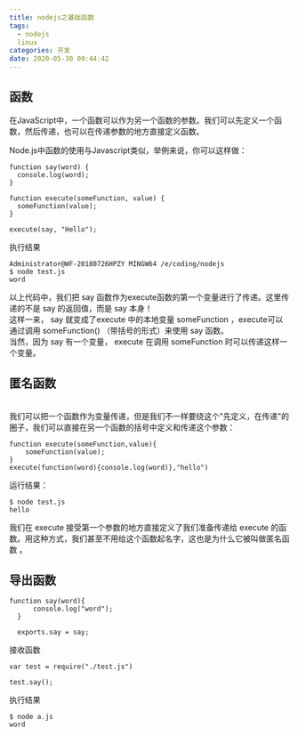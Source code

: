 ```yaml
---
title: nodejs之基础函数
tags:
  - nodejs
  linux
categories: 开发
date: 2020-05-30 09:44:42
---
```


## 函数

在JavaScript中，一个函数可以作为另一个函数的参数。我们可以先定义一个函数，然后传递，也可以在传递参数的地方直接定义函数。

Node.js中函数的使用与Javascript类似，举例来说，你可以这样做： 

    function say(word) {
      console.log(word);
    }

    function execute(someFunction, value) {
      someFunction(value);
    }

    execute(say, "Hello");

执行结果

    Administrator@WF-20180726HPZY MINGW64 /e/coding/nodejs
    $ node test.js
    word

 以上代码中，我们把 say 函数作为execute函数的第一个变量进行了传递。这里传递的不是 say 的返回值，而是 say 本身！
<br/>这样一来， say 就变成了execute 中的本地变量 someFunction ，execute可以通过调用 someFunction() （带括号的形式）来使用 say 函数。<br/>
当然，因为 say 有一个变量， execute 在调用 someFunction 时可以传递这样一个变量。 

## 匿名函数
<br/>我们可以把一个函数作为变量传递，但是我们不一样要绕这个"先定义，在传递"的圈子，我们可以直接在另一个函数的括号中定义和传递这个参数：<br/>

    function execute(someFunction,value){
        someFunction(value);
    }
    execute(function(word){console.log(word)},"hello")

运行结果：

    $ node test.js
    hello

 我们在 execute 接受第一个参数的地方直接定义了我们准备传递给 execute 的函数。用这种方式，我们甚至不用给这个函数起名字，这也是为什么它被叫做匿名函数 。 

 ## 导出函数

    function say(word){
          console.log("word");
      }

      exports.say = say;

接收函数

    var test = require("./test.js")

    test.say();

执行结果

    $ node a.js
    word